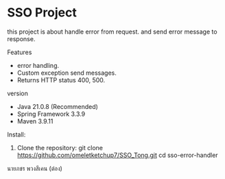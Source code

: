 # SSO Project

this project is about handle error from request. and send error message to response.

Features

- error handling.
- Custom exception send messages.
- Returns HTTP status 400, 500.

version
- Java 21.0.8 (Recommended)
- Spring Framework 3.3.9
- Maven 3.9.11

Install:
1. Clone the repository:
   git clone https://github.com/omeletketchup7/SSO_Tong.git
   cd sso-error-handler

นายภชร พวงสีเคน (ต๋อง)
